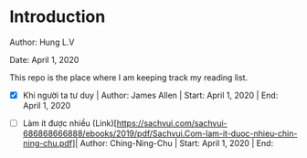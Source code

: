 # Introduction
Author: Hung L.V 

Date: April 1, 2020

This repo is the place where I am keeping track my reading list. 

- [x] Khi người ta tư duy | Author: James Allen | Start: April 1, 2020 | End: April 1, 2020
- [ ] Làm ít được nhiều (Link)[https://sachvui.com/sachvui-686868666888/ebooks/2019/pdf/Sachvui.Com-lam-it-duoc-nhieu-chin-ning-chu.pdf]| Author: Ching-Ning-Chu | Start: April 1, 2020 | End: 


